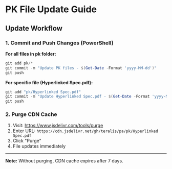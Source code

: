 # PK File Update Guide

## Update Workflow

### 1. Commit and Push Changes (PowerShell)

**For all files in pk folder:**
```powershell
git add pk/*
git commit -m "Update PK files - $(Get-Date -Format 'yyyy-MM-dd')"
git push
```

**For specific file (Hyperlinked Spec.pdf):**
```powershell
git add "pk/Hyperlinked Spec.pdf"
git commit -m "Update Hyperlinked Spec.pdf - $(Get-Date -Format 'yyyy-MM-dd')"
git push
```

### 2. Purge CDN Cache

1. Visit: https://www.jsdelivr.com/tools/purge
2. Enter URL: `https://cdn.jsdelivr.net/gh/teralis/pa/pk/Hyperlinked Spec.pdf`
3. Click "Purge"
4. File updates immediately

---

**Note:** Without purging, CDN cache expires after 7 days.
